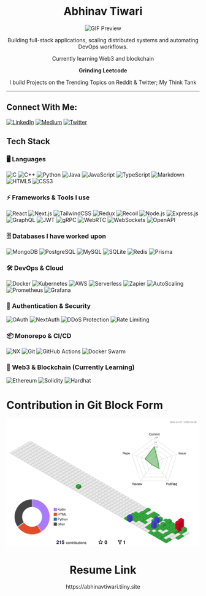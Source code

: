<div align="center">
  <h1><b></b>Abhinav Tiwari</b></h1>
  <img src="https://github.com/tiwaryfied/tiwaryfied/blob/main/AbhinavTiwari.gif" alt="GIF Preview" />
  
  <p>Building full-stack applications, scaling distributed systems and automating DevOps workflows.</p>
  <p>Currently learning Web3 and blockchain</p>
  <p><b>Grinding Leetcode</b></p>
  <p>I build Projects on the Trending Topics on Reddit & Twitter; My Think Tank</p>
</div>


---

<div align ="centre"> 
  
## Connect With Me:
[![LinkedIn](https://img.shields.io/badge/LinkedIn-%230077B5.svg?style=for-the-badge&logo=linkedin&logoColor=white)](https://linkedin.com/in/abhinavspeakss)
[![Medium](https://img.shields.io/badge/Medium-12100E?style=for-the-badge&logo=medium&logoColor=white)](https://medium.com/@_abhinavtiwari_)
[![Twitter](https://img.shields.io/badge/Twitter-%231DA1F2.svg?style=for-the-badge&logo=twitter&logoColor=white)](https://twitter.com/tiwaryfied)

## Tech Stack

### 🖥️ Languages
![C](https://img.shields.io/badge/C-%2300599C.svg?style=for-the-badge&logo=c&logoColor=white)
![C++](https://img.shields.io/badge/C++-%2300599C.svg?style=for-the-badge&logo=c%2B%2B&logoColor=white)
![Python](https://img.shields.io/badge/Python-%233776AB.svg?style=for-the-badge&logo=python&logoColor=white)
![Java](https://img.shields.io/badge/Java-%23ED8B00.svg?style=for-the-badge&logo=java&logoColor=white)
![JavaScript](https://img.shields.io/badge/JavaScript-%23F7DF1E.svg?style=for-the-badge&logo=javascript&logoColor=black)
![TypeScript](https://img.shields.io/badge/TypeScript-%23007ACC.svg?style=for-the-badge&logo=typescript&logoColor=white)
![Markdown](https://img.shields.io/badge/Markdown-%23000000.svg?style=for-the-badge&logo=markdown&logoColor=white)
![HTML5](https://img.shields.io/badge/HTML5-%23E34F26.svg?style=for-the-badge&logo=html5&logoColor=white)
![CSS3](https://img.shields.io/badge/CSS3-%231572B6.svg?style=for-the-badge&logo=css3&logoColor=white)

### ⚡ Frameworks & Tools I use
![React](https://img.shields.io/badge/React-%2361DAFB.svg?style=for-the-badge&logo=react&logoColor=black)
![Next.js](https://img.shields.io/badge/Next.js-%23000000.svg?style=for-the-badge&logo=next.js&logoColor=white)
![TailwindCSS](https://img.shields.io/badge/TailwindCSS-%2338B2AC.svg?style=for-the-badge&logo=tailwind-css&logoColor=white)
![Redux](https://img.shields.io/badge/Redux-%23764ABC.svg?style=for-the-badge&logo=redux&logoColor=white)
![Recoil](https://img.shields.io/badge/Recoil-%2361DAFB.svg?style=for-the-badge&logo=react&logoColor=black)
![Node.js](https://img.shields.io/badge/Node.js-%2343853D.svg?style=for-the-badge&logo=node.js&logoColor=white)
![Express.js](https://img.shields.io/badge/Express.js-%23404D59.svg?style=for-the-badge&logo=express&logoColor=white)
![GraphQL](https://img.shields.io/badge/GraphQL-E10098.svg?style=for-the-badge&logo=graphql&logoColor=white)
![JWT](https://img.shields.io/badge/JWT-%23000000.svg?style=for-the-badge&logo=json-web-tokens&logoColor=white)
![gRPC](https://img.shields.io/badge/gRPC-%23009688.svg?style=for-the-badge&logo=grpc&logoColor=white)
![WebRTC](https://img.shields.io/badge/WebRTC-%23FF9800.svg?style=for-the-badge&logo=webrtc&logoColor=white)
![WebSockets](https://img.shields.io/badge/WebSockets-%2300ACD7.svg?style=for-the-badge&logo=websocket&logoColor=white)
![OpenAPI](https://img.shields.io/badge/OpenAPI-%23008080.svg?style=for-the-badge&logo=openapiinitiative&logoColor=white)

### 🗄️ Databases I have worked upon
![MongoDB](https://img.shields.io/badge/MongoDB-%2347A248.svg?style=for-the-badge&logo=mongodb&logoColor=white)
![PostgreSQL](https://img.shields.io/badge/PostgreSQL-%23336791.svg?style=for-the-badge&logo=postgresql&logoColor=white)
![MySQL](https://img.shields.io/badge/MySQL-%2300f.svg?style=for-the-badge&logo=mysql&logoColor=white)
![SQLite](https://img.shields.io/badge/SQLite-%23003B57.svg?style=for-the-badge&logo=sqlite&logoColor=white)
![Redis](https://img.shields.io/badge/Redis-%23DC382D.svg?style=for-the-badge&logo=redis&logoColor=white)
![Prisma](https://img.shields.io/badge/Prisma-%23000000.svg?style=for-the-badge&logo=prisma&logoColor=white)

### 🛠 DevOps & Cloud
![Docker](https://img.shields.io/badge/Docker-%230db7ed.svg?style=for-the-badge&logo=docker&logoColor=white)
![Kubernetes](https://img.shields.io/badge/Kubernetes-%23326CE5.svg?style=for-the-badge&logo=kubernetes&logoColor=white)
![AWS](https://img.shields.io/badge/AWS-%23FF9900.svg?style=for-the-badge&logo=amazon-aws&logoColor=white)
![Serverless](https://img.shields.io/badge/Serverless-%23FD5750.svg?style=for-the-badge&logo=serverless&logoColor=white)
![Zapier](https://img.shields.io/badge/Zapier-%23FF4A00.svg?style=for-the-badge&logo=zapier&logoColor=white)
![AutoScaling](https://img.shields.io/badge/AutoScaling-%23FCA311.svg?style=for-the-badge&logo=amazonaws&logoColor=white)
![Prometheus](https://img.shields.io/badge/Prometheus-%23E6522C.svg?style=for-the-badge&logo=prometheus&logoColor=white)
![Grafana](https://img.shields.io/badge/Grafana-%23F46800.svg?style=for-the-badge&logo=grafana&logoColor=white)

### 🔗 Authentication & Security
![OAuth](https://img.shields.io/badge/OAuth-%23E3008C.svg?style=for-the-badge&logo=oauth&logoColor=white)
![NextAuth](https://img.shields.io/badge/NextAuth-%23000000.svg?style=for-the-badge&logo=next.js&logoColor=white)
![DDoS Protection](https://img.shields.io/badge/DDoS%20Protection-%23FF0000.svg?style=for-the-badge&logo=cloudflare&logoColor=white)
![Rate Limiting](https://img.shields.io/badge/Rate%20Limiting-%23E65100.svg?style=for-the-badge&logo=apache&logoColor=white)

### 📦 Monorepo & CI/CD
![NX](https://img.shields.io/badge/NX-%23007ACC.svg?style=for-the-badge&logo=nrwl&logoColor=white)
![Git](https://img.shields.io/badge/Git-%23F05033.svg?style=for-the-badge&logo=git&logoColor=white)
![GitHub Actions](https://img.shields.io/badge/GitHub%20Actions-%232671E5.svg?style=for-the-badge&logo=githubactions&logoColor=white)
![Docker Swarm](https://img.shields.io/badge/Docker%20Swarm-%230db7ed.svg?style=for-the-badge&logo=docker&logoColor=white)

### 🔗 Web3 & Blockchain (Currently Learning)
![Ethereum](https://img.shields.io/badge/Ethereum-%233C3C3D.svg?style=for-the-badge&logo=ethereum&logoColor=white)
![Solidity](https://img.shields.io/badge/Solidity-%23363636.svg?style=for-the-badge&logo=solidity&logoColor=white)
![Hardhat](https://img.shields.io/badge/Hardhat-%23FFCB05.svg?style=for-the-badge&logo=hardhat&logoColor=black)

</div>


<div>
<h1>Contribution in Git Block Form</h1>
<img src = "./profile-3d-contrib/profile-gitblock.svg" alt = "3D Contribution Chart">
</div>

<div align="center">
<h1> Resume Link </h1>
https://abhinavtiwari.tiiny.site
</div>
